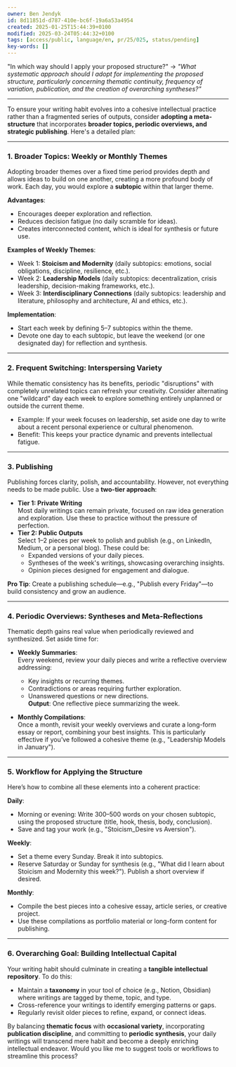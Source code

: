 ```yaml
---
owner: Ben Jendyk
id: 8d11851d-d787-410e-bc6f-19a6a53a4954
created: 2025-01-25T15:44:39+0100
modified: 2025-03-24T05:44:32+0100
tags: [access/public, language/en, pr/25/025, status/pending]
key-words: []
---
```


"In which way should I apply your proposed structure?" → *"What systematic approach should I adopt for implementing the proposed structure, particularly concerning thematic continuity, frequency of variation, publication, and the creation of overarching syntheses?"*

---

To ensure your writing habit evolves into a cohesive intellectual practice rather than a fragmented series of outputs, consider **adopting a meta-structure** that incorporates **broader topics, periodic overviews, and strategic publishing**. Here's a detailed plan:

---

### 1. **Broader Topics: Weekly or Monthly Themes**  
   Adopting broader themes over a fixed time period provides depth and allows ideas to build on one another, creating a more profound body of work. Each day, you would explore a **subtopic** within that larger theme.

   **Advantages**:
   - Encourages deeper exploration and reflection.
   - Reduces decision fatigue (no daily scramble for ideas).
   - Creates interconnected content, which is ideal for synthesis or future use.

   **Examples of Weekly Themes**:
   - Week 1: **Stoicism and Modernity** (daily subtopics: emotions, social obligations, discipline, resilience, etc.).
   - Week 2: **Leadership Models** (daily subtopics: decentralization, crisis leadership, decision-making frameworks, etc.).
   - Week 3: **Interdisciplinary Connections** (daily subtopics: leadership and literature, philosophy and architecture, AI and ethics, etc.).

   **Implementation**:
   - Start each week by defining 5–7 subtopics within the theme.
   - Devote one day to each subtopic, but leave the weekend (or one designated day) for reflection and synthesis.

---

### 2. **Frequent Switching: Interspersing Variety**  
While thematic consistency has its benefits, periodic "disruptions" with completely unrelated topics can refresh your creativity. Consider alternating one "wildcard" day each week to explore something entirely unplanned or outside the current theme.

   - Example: If your week focuses on leadership, set aside one day to write about a recent personal experience or cultural phenomenon.
   - Benefit: This keeps your practice dynamic and prevents intellectual fatigue.

---

### 3. **Publishing**  
Publishing forces clarity, polish, and accountability. However, not everything needs to be made public. Use a **two-tier approach**:  
   - **Tier 1: Private Writing**  
     Most daily writings can remain private, focused on raw idea generation and exploration. Use these to practice without the pressure of perfection.  
   - **Tier 2: Public Outputs**  
     Select 1–2 pieces per week to polish and publish (e.g., on LinkedIn, Medium, or a personal blog). These could be:
     - Expanded versions of your daily pieces.
     - Syntheses of the week's writings, showcasing overarching insights.
     - Opinion pieces designed for engagement and dialogue.

   **Pro Tip**: Create a publishing schedule—e.g., "Publish every Friday"—to build consistency and grow an audience.

---

### 4. **Periodic Overviews: Syntheses and Meta-Reflections**  
Thematic depth gains real value when periodically reviewed and synthesized. Set aside time for:
   - **Weekly Summaries**:  
     Every weekend, review your daily pieces and write a reflective overview addressing:
     - Key insights or recurring themes.
     - Contradictions or areas requiring further exploration.
     - Unanswered questions or new directions.  
     **Output**: One reflective piece summarizing the week.  

   - **Monthly Compilations**:  
     Once a month, revisit your weekly overviews and curate a long-form essay or report, combining your best insights. This is particularly effective if you’ve followed a cohesive theme (e.g., "Leadership Models in January").

---

### 5. **Workflow for Applying the Structure**  
Here’s how to combine all these elements into a coherent practice:

   **Daily**:  
   - Morning or evening: Write 300–500 words on your chosen subtopic, using the proposed structure (title, hook, thesis, body, conclusion).  
   - Save and tag your work (e.g., "Stoicism_Desire vs Aversion").  

   **Weekly**:  
   - Set a theme every Sunday. Break it into subtopics.  
   - Reserve Saturday or Sunday for synthesis (e.g., "What did I learn about Stoicism and Modernity this week?"). Publish a short overview if desired.  

   **Monthly**:  
   - Compile the best pieces into a cohesive essay, article series, or creative project.  
   - Use these compilations as portfolio material or long-form content for publishing.

---

### 6. **Overarching Goal: Building Intellectual Capital**  
Your writing habit should culminate in creating a **tangible intellectual repository**. To do this:
   - Maintain a **taxonomy** in your tool of choice (e.g., Notion, Obsidian) where writings are tagged by theme, topic, and type.
   - Cross-reference your writings to identify emerging patterns or gaps.
   - Regularly revisit older pieces to refine, expand, or connect ideas.

By balancing **thematic focus** with **occasional variety**, incorporating **publication discipline**, and committing to **periodic synthesis**, your daily writings will transcend mere habit and become a deeply enriching intellectual endeavor. Would you like me to suggest tools or workflows to streamline this process?
